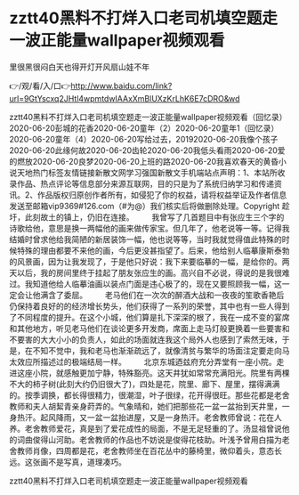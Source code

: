 # zztt40黑料不打烊入口老司机填空题走一波正能量wallpaper视频观看
里很黑很闷白天也得开灯开风扇山娃不年

👉/观/看/入/口👉http://www.baidu.com/link?url=9GtYscxq2JHtl4wpmtdwIAAxXmBlUXzKrLhK6E7cDRO&wd

zztt40黑料不打烊入口老司机填空题走一波正能量wallpaper视频观看（回忆录）2020-06-20彭城的花香2020-06-20童年（2）2020-06-20童年1（回忆录）2020-06-20童年（4）2020-06-20写给过去，20192020-06-20我像个孩子2020-06-20此缘何故2020-06-20齿轮2020-06-20我低头看雨2020-06-20爱的燃放2020-06-20良梦2020-06-20上班的路2020-06-20我喜欢春天的黄昏小说天地热门标签友情链接新散文网学习强国新散文手机端站点声明：1、本站所收录作品、热点评论等信息部分来源互联网，目的只是为了系统归纳学习和传递资讯。2、作品版权归原创作者所有，如侵犯了你的权益，请将权益举证及作者信息发送至邮箱vip9369#126.com（#为@）我们核实后将做删除处理。Copyright
	趁圩，此刻故土的镇上，仍旧在连接。
　　我曾写了几首题目中有张应生三个字的诗歌给他，意思是换一两幅他的画来做传家宝。但几年了，他老说等一等。记得我结婚时曾求他给我简陋的新居装饰一幅，他也说等等，当时我就觉得值此特殊的时候特殊的理由都要不来他的画，今后更没甚指望了。后来，他给别人临摹康斯泰勃的风景画，因为让我发现了，于是他只好说：我下来要临摹的一幅，是给你的。两天以后，我的房间里终于挂起了朋友张应生的画。高兴自不必说，得说的是我很难过。我知道他给人临摹油画以装点门面是违心极了的，现在又要照顾我一幅，这一定会让他满含了委屈。
　　老马他们在一次次的醉酒大战和一夜夜的笙歌香艳后仍保持着良好的的经济增长势头，他们获得了一系列的荣誉，其中也有一些人得到了不同程度的提升。在这个小城，他们算是扎下深深的根了，我在一成不变的宴席和其他地方，听见老马他们在谈论更多开发商，席面上走马灯般更换着一些要害和不要害的大大小小的负责人，如此的场面就连我这个局外人也感到了索然无味，于是，在不知不觉中，我和老马也渐渐疏远了，就像清贫与繁华的场面注定要走向马太效应所描述过的极端结局一样。
　　北京东城迺兹府充分弄堂有一座小院。走进这座小院，就感触更加宁静，特殊豁亮。这天井犹如常常充满阳光。院里有两棵不大的柿子树(此刻大约仍旧很大了)，四处是花，院里、廊下、屋里，摆得满满的。按季调换，都长得很精力，很潮湿，叶子很绿，花开得很旺。那些花都是老舍教师和夫人胡絜青亲身莳弄的。气象晴和，她们把那些花一盆一盆抬到天井里，一身热汗。起风降雨，又一盆一盆抬进屋，又是一身热汗。老舍教师曾说：花在人养。老舍教师爱花，真是到了爱花成性的局面，不是无足轻重的了。汤显祖曾说他的词曲俊得山河助。老舍教师的作品也不妨说是俊得花枝助。叶浅予曾用白描为老舍教师肖像，四周都是花，老舍教师坐在百花丛中的藤椅里，微仰着头，意态长远。这张画不是写真，道理凑巧。

zztt40黑料不打烊入口老司机填空题走一波正能量wallpaper视频观看
